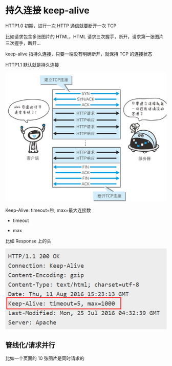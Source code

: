 # 持久连接 keep-alive

HTTP1.0 初期，进行一次 HTTP 通信就要断开一次 TCP

比如请求包含多张图片的 HTML，HTML 请求三次握手，断开，请求第一张图片三次握手，断开…

keep-alive 指持久连接，只要一端没有明确断开，就保持 TCP 的连接状态

HTTP1.1 默认就是持久连接

![](../images/7fc949e2c0bdf0a3de20582e0605569e.png)

Keep-Alive: timeout=秒, max=最大连接数

- timeout

- max

比如 Response 上的头

![](../images/ba2c968ca240c5d87b9096dcbd346735.png)

## 管线化/请求并行

比如一个页面的 10 张图片是同时请求的
